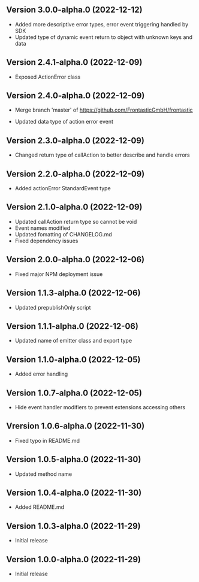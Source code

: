 
## Version 3.0.0-alpha.0 (2022-12-12)


* Added more descriptive error types, error event triggering handled by SDK
* Updated type of dynamic event return to object with unknown keys and data

## Version 2.4.1-alpha.0 (2022-12-09)





* Exposed ActionError class

## Version 2.4.0-alpha.0 (2022-12-09)


* Merge branch 'master' of https://github.com/FrontasticGmbH/frontastic

* Updated data type of action error event

## Version 2.3.0-alpha.0 (2022-12-09)

* Changed return type of callAction to better describe and handle errors

## Version 2.2.0-alpha.0 (2022-12-09)

* Added actionError StandardEvent type

## Version 2.1.0-alpha.0 (2022-12-09)

* Updated callAction return type so cannot be void
* Event names modified
* Updated fomatting of CHANGELOG.md
* Fixed dependency issues

## Version 2.0.0-alpha.0 (2022-12-06)

* Fixed major NPM deployment issue

## Version 1.1.3-alpha.0 (2022-12-06)

* Updated prepublishOnly script

## Version 1.1.1-alpha.0 (2022-12-06)

* Updated name of emitter class and export type

## Version 1.1.0-alpha.0 (2022-12-05)

* Added error handling

## Version 1.0.7-alpha.0 (2022-12-05)

* Hide event handler modifiers to prevent extensions accessing others

## Vrersion 1.0.6-alpha.0 (2022-11-30)

* Fixed typo in README.md

## Version 1.0.5-alpha.0 (2022-11-30)

* Updated method name 

## Version 1.0.4-alpha.0 (2022-11-30)

* Added README.md

## Version 1.0.3-alpha.0 (2022-11-29)

* Initial release

## Version 1.0.0-alpha.0 (2022-11-29)

* Initial release
